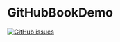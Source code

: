 # GitHubBookDemo

<a href="https://github.com/matsurigoto/GitHubBookDemo/issues"><img alt="GitHub issues" src="https://img.shields.io/github/issues/matsurigoto/GitHubBookDemo?style=plastic"></a>
